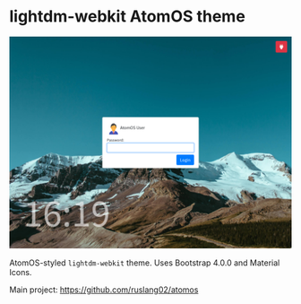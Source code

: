 # lightdm-webkit AtomOS theme
![alt text](https://raw.githubusercontent.com/ruslang02/atomos-lightdm-webkit-theme/master/PREVIEW.png) 

AtomOS-styled `lightdm-webkit` theme. Uses Bootstrap 4.0.0 and Material Icons.

Main project: https://github.com/ruslang02/atomos